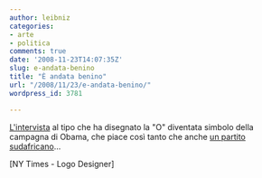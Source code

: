 ```yaml
---
author: leibniz
categories:
- arte
- politica
comments: true
date: '2008-11-23T14:07:35Z'
slug: e-andata-benino
title: "È andata benino"
url: "/2008/11/23/e-andata-benino/"
wordpress_id: 3781

---
```

[L'intervista](http://campaignstops.blogs.nytimes.com/2008/11/20/the-o-in-obama/) al tipo che ha disegnato la "O" diventata simbolo della campagna di Obama, che piace così tanto che anche [un partito sudafricano](http://www.logodesign.org/component/option,com_myblog/show,Imitation-We-Can-Believe-In-Plagarizing-Obama.html/Itemid,61/)...

[NY Times - Logo Designer]
